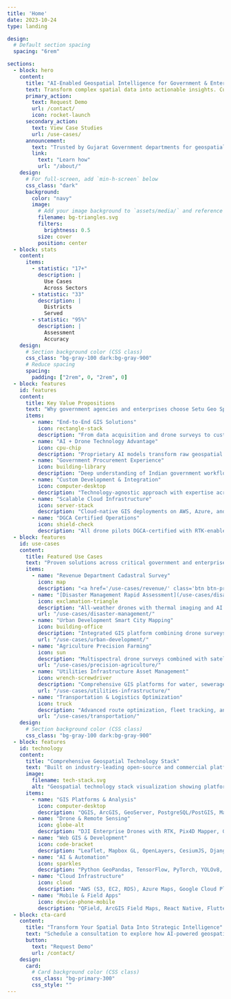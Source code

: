 ```yaml
---
title: 'Home'
date: 2023-10-24
type: landing

design:
  # Default section spacing
  spacing: "6rem"

sections:
  - block: hero
    content:
      title: "AI-Enabled Geospatial Intelligence for Government & Enterprise"
      text: Transform complex spatial data into actionable insights. Custom GIS solutions, drone mapping, and AI-powered analytics to help Indian government agencies and enterprises make data-driven decisions, optimize operations, and accelerate infrastructure development.
      primary_action:
        text: Request Demo
        url: /contact/
        icon: rocket-launch
      secondary_action:
        text: View Case Studies
        url: /use-cases/
      announcement:
        text: "Trusted by Gujarat Government departments for geospatial innovation."
        link:
          text: "Learn how"
          url: "/about/"
    design:
      # For full-screen, add `min-h-screen` below
      css_class: "dark"
      background:
        color: "navy"
        image:
          # Add your image background to `assets/media/` and reference the filename here
          filename: bg-triangles.svg
          filters:
            brightness: 0.5
          size: cover
          position: center
  - block: stats
    content:
      items:
        - statistic: "17+"
          description: |
            Use Cases
            Across Sectors
        - statistic: "33"
          description: |
            Districts
            Served
        - statistic: "95%"
          description: |
            Assessment
            Accuracy
    design:
      # Section background color (CSS class)
      css_class: "bg-gray-100 dark:bg-gray-900"
      # Reduce spacing
      spacing:
        padding: ["2rem", 0, "2rem", 0]
  - block: features
    id: features
    content:
      title: Key Value Propositions
      text: "Why government agencies and enterprises choose Setu Geo Spatial"
      items:
        - name: "End-to-End GIS Solutions"
          icon: rectangle-stack
          description: "From data acquisition and drone surveys to custom GIS application development and cloud deployment. Single partner for all spatial intelligence needs with complete project lifecycle management."
        - name: "AI + Drone Technology Advantage"
          icon: cpu-chip
          description: "Proprietary AI models transform raw geospatial data into actionable intelligence. Automated boundary detection, damage assessment, and crop health analysis reduce manual processing time by 10-50x."
        - name: "Government Procurement Experience"
          icon: building-library
          description: "Deep understanding of Indian government workflows, GeM portal procedures, and DILRMP guidelines. Experienced with multi-department coordination and seamless integration with existing IT infrastructure."
        - name: "Custom Development & Integration"
          icon: computer-desktop
          description: "Technology-agnostic approach with expertise across QGIS, ArcGIS, PostGIS, and cloud platforms. Tailored solutions designed for your specific operational needs, not generic templates."
        - name: "Scalable Cloud Infrastructure"
          icon: server-stack
          description: "Cloud-native GIS deployments on AWS, Azure, and Google Cloud Platform. Handle millions of spatial records with sub-second query performance and enterprise-grade security."
        - name: "DGCA Certified Operations"
          icon: shield-check
          description: "All drone pilots DGCA-certified with RTK-enabled precision mapping achieving centimeter-level accuracy. GeM portal registered vendor with ISO 27001 compliance standards."
  - block: features
    id: use-cases
    content:
      title: Featured Use Cases
      text: "Proven solutions across critical government and enterprise sectors"
      items:
        - name: "Revenue Department Cadastral Survey"
          icon: map
          description: "<a href='/use-cases/revenue/' class='btn btn-primary mt-2'>RTK-enabled drones with AI boundary detection transform 45-90 day survey processes into 8-12 day cluster operations, achieving centimeter-level accuracy while processing 50-100 surveys monthly. Comprehensive backlog clearance with transparent digital workflows. </a>"
        - name: "[Disaster Management Rapid Assessment](/use-cases/disaster-management/)"
          icon: exclamation-triangle
          description: "All-weather drones with thermal imaging and AI damage classification enable comprehensive disaster area assessment within 5-7 days, covering 95-100% of affected regions including remote areas. Faster relief delivery with objective, evidence-based damage assessment. [**Learn more ..**](/use-cases/disaster-management/)"
          url: "/use-cases/disaster-management/"
        - name: "Urban Development Smart City Mapping"
          icon: building-office
          description: "Integrated GIS platform combining drone surveys, satellite imagery, and IoT sensor data to create dynamic digital twins of urban infrastructure with real-time asset monitoring capabilities. Data-driven planning with complete infrastructure visibility."
          url: "/use-cases/urban-development/"
        - name: "Agriculture Precision Farming"
          icon: sun
          description: "Multispectral drone surveys combined with satellite imagery analysis deliver field-level crop health monitoring, soil moisture mapping, and variable rate application zones for fertilizer and water optimization. Enhanced productivity through timely interventions."
          url: "/use-cases/precision-agriculture/"
        - name: "Utilities Infrastructure Asset Management"
          icon: wrench-screwdriver
          description: "Comprehensive GIS platforms for water, sewerage, and pipeline networks under AMRUT/JJM programs. Real-time asset tracking, predictive maintenance scheduling, outage management, and network optimization reduce operational costs while improving service delivery to citizens."
          url: "/use-cases/utilities-infrastructure/"
        - name: "Transportation & Logistics Optimization"
          icon: truck
          description: "Advanced route optimization, fleet tracking, and traffic analysis systems leverage real-time GPS data and AI-powered predictive modeling. Supply chain efficiency improvements, reduced fuel consumption, and optimized delivery schedules for government logistics and commercial operations."
          url: "/use-cases/transportation/"
    design:
      # Section background color (CSS class)
      css_class: "bg-gray-100 dark:bg-gray-900"
  - block: features
    id: technology
    content:
      title: "Comprehensive Geospatial Technology Stack"
      text: "Built on industry-leading open-source and commercial platforms for maximum flexibility and enterprise reliability"
      image:
        filename: tech-stack.svg
        alt: "Geospatial technology stack visualization showing platform layers"
      items:
        - name: "GIS Platforms & Analysis"
          icon: computer-desktop
          description: "QGIS, ArcGIS, GeoServer, PostgreSQL/PostGIS, MapInfo for advanced geospatial analysis, mapping, and robust spatial database management."
        - name: "Drone & Remote Sensing"
          icon: globe-alt
          description: "DJI Enterprise Drones with RTK, Pix4D Mapper, Google Earth Engine, SNAP ESA/ENVI for photogrammetry, multispectral analysis, and satellite imagery processing at scale."
        - name: "Web GIS & Development"
          icon: code-bracket
          description: "Leaflet, Mapbox GL, OpenLayers, CesiumJS, Django, Flask, React, Angular for interactive web mapping and modern responsive GIS user interfaces."
        - name: "AI & Automation"
          icon: sparkles
          description: "Python GeoPandas, TensorFlow, PyTorch, YOLOv8, Rasterio, OpenCV for deep learning object detection, real-time boundary extraction, and geospatial data science."
        - name: "Cloud Infrastructure"
          icon: cloud
          description: "AWS (S3, EC2, RDS), Azure Maps, Google Cloud Platform, Docker, Kubernetes for scalable GIS deployments, containerized applications, and CI/CD pipelines."
        - name: "Mobile & Field Apps"
          icon: device-phone-mobile
          description: "QField, ArcGIS Field Maps, React Native, Flutter for offline-capable field data collection with GPS integration and real-time synchronization."
  - block: cta-card
    content:
      title: "Transform Your Spatial Data Into Strategic Intelligence"
      text: "Schedule a consultation to explore how AI-powered geospatial solutions can accelerate your department's digital transformation goals. No obligation, no commitment—just a conversation about possibilities."
      button:
        text: "Request Demo"
        url: /contact/
    design:
      card:
        # Card background color (CSS class)
        css_class: "bg-primary-300"
        css_style: ""
---
```


